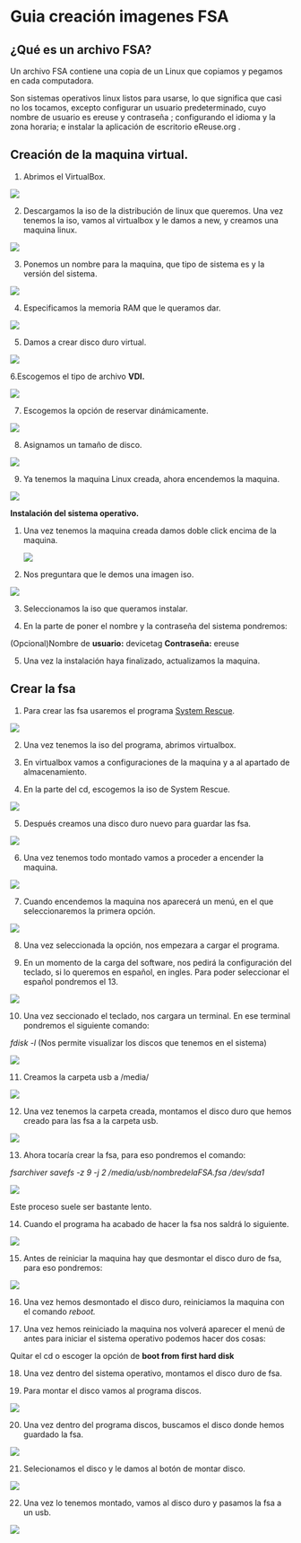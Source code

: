 # Guia creación imagenes FSA

## ¿Qué es un archivo FSA?

Un archivo FSA contiene una copia de un Linux que copiamos y pegamos en cada computadora.

Son sistemas operativos linux listos para usarse, lo que significa que casi no los tocamos, excepto configurar un usuario predeterminado, cuyo nombre de usuario es ereuse y contraseña ; configurando el idioma y la zona horaria; e instalar la aplicación de escritorio eReuse.org .

## Creación de la maquina virtual.

1. Abrimos el VirtualBox.

![](../../../.gitbook/assets/fsa-01.png)

 2. Descargamos la iso de la distribución de linux que queremos. Una vez tenemos la iso, vamos al virtualbox y le damos a new, y creamos una maquina linux.

![](../../../.gitbook/assets/pagina-linuxmint.png)

 3. Ponemos un nombre para la maquina, que tipo de sistema es y la versión del sistema.

![](../../../.gitbook/assets/fsa-03.png)

 4. Especificamos la memoria RAM que le queramos dar. 

![](../../../.gitbook/assets/fsa-04.png)

 5. Damos a crear disco duro virtual. 

![](../../../.gitbook/assets/fsa-05.png)

 6.Escogemos el tipo de archivo **VDI.**

![](../../../.gitbook/assets/fsa-06.png)

 7. Escogemos la opción de reservar dinámicamente.

![](../../../.gitbook/assets/fsa-07.png)

 8. Asignamos un tamaño de disco.

![](../../../.gitbook/assets/fsa-08.png)

 9. Ya tenemos la maquina Linux creada, ahora encendemos la maquina.

![](../../../.gitbook/assets/fsa-09.png)

**Instalación del sistema operativo.**

1. Una vez tenemos la maquina creada damos doble click encima de la maquina.

   ![](../../../.gitbook/assets/fsa-10.png)

2. Nos preguntara que le demos una imagen iso.

![](../../../.gitbook/assets/fsa-11.png)

 3. Seleccionamos la iso que queramos instalar.

4. En la parte de poner el nombre y la contraseña del sistema pondremos:

\(Opcional\)Nombre de **usuario:** devicetag **Contraseña:** ereuse 

5. Una vez la instalación haya finalizado, actualizamos la maquina.

## **Crear la fsa**

1. Para crear las fsa usaremos el programa [System Rescue](http://www.system-rescue-cd.org/Download/).

![](../../../.gitbook/assets/fsa-14.png)

 2. Una vez tenemos la iso del programa, abrimos virtualbox. 

3. En virtualbox vamos a configuraciones de la maquina y a al apartado de almacenamiento. 

4. En la parte del cd, escogemos la iso de System Rescue.

![](../../../.gitbook/assets/fsa-15.png)

 5. Después creamos una disco duro nuevo para guardar las fsa.

![](../../../.gitbook/assets/fsa-16.png)

 6. Una vez tenemos todo montado vamos a proceder a encender la maquina.

![](../../../.gitbook/assets/fsa-17.png)

 7. Cuando encendemos la maquina nos aparecerá un menú, en el que seleccionaremos la primera opción.

![](../../../.gitbook/assets/fsa-18.png)

 8. Una vez seleccionada la opción, nos empezara a cargar el programa. 

9. En un momento de la carga del software, nos pedirá la configuración del teclado, si lo queremos en español, en ingles. Para poder seleccionar el español pondremos el 13.

![](../../../.gitbook/assets/fsa-19.png)

 10. Una vez seccionado el teclado, nos cargara un terminal. En ese terminal pondremos el siguiente comando: 

_fdisk -l_ \(Nos permite visualizar los discos que tenemos en el sistema\)

![](../../../.gitbook/assets/fsa-discos.png)

 11. Creamos la carpeta usb a /media/

![](../../../.gitbook/assets/fsa-21.png)

 12. Una vez tenemos la carpeta creada, montamos el disco duro que hemos creado para las fsa a la carpeta usb.

![](../../../.gitbook/assets/fsa-22.png)

 13. Ahora tocaría crear la fsa, para eso pondremos el comando: 

_fsarchiver savefs -z 9 -j 2 /media/usb/nombredelaFSA.fsa /dev/sda1_

![](../../../.gitbook/assets/fsa-23.png)

 Este proceso suele ser bastante lento. 

14. Cuando el programa ha acabado de hacer la fsa nos saldrá lo siguiente.

![](../../../.gitbook/assets/fsa-24.png)

 15. Antes de reiniciar la maquina hay que desmontar el disco duro de fsa, para eso pondremos:

![](../../../.gitbook/assets/fsa-25.png)

 16. Una vez hemos desmontado el disco duro, reiniciamos la maquina con el comando _reboot._

17. Una vez hemos reiniciado la maquina nos volverá aparecer el menú de antes para iniciar el sistema operativo podemos hacer dos cosas:

Quitar el cd o escoger la opción de **boot from first hard disk** 

18. Una vez dentro del sistema operativo, montamos el disco duro de fsa. 

19. Para montar el disco vamos al programa discos.

![](../../../.gitbook/assets/gestor-de-discos-p1.png)

20. Una vez dentro del programa discos, buscamos el disco donde hemos guardado la fsa.

![](../../../.gitbook/assets/gestor-de-discos-p3.png)

21. Selecionamos el disco y le damos al botón de montar disco.

![](../../../.gitbook/assets/gestor-de-discos-p4.png)

22. Una vez lo tenemos montado, vamos al disco duro y pasamos la fsa a un usb.

![](../../../.gitbook/assets/gestor-de-discos-p5.png)

